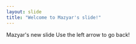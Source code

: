 ```yaml
---
layout: slide
title: "Welcome to Mazyar's slide!"
---
```

Mazyar's new slide 
Use the left arrow to go back!
